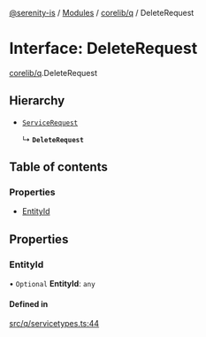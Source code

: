 [@serenity-is](../README.md) / [Modules](../modules.md) / [corelib/q](../modules/corelib_q.md) / DeleteRequest

# Interface: DeleteRequest

[corelib/q](../modules/corelib_q.md).DeleteRequest

## Hierarchy

- [`ServiceRequest`](corelib_q.ServiceRequest.md)

  ↳ **`DeleteRequest`**

## Table of contents

### Properties

- [EntityId](corelib_q.DeleteRequest.md#entityid)

## Properties

### EntityId

• `Optional` **EntityId**: `any`

#### Defined in

[src/q/servicetypes.ts:44](https://github.com/serenity-is/serenity/blob/master/packages/corelib/src/q/servicetypes.ts#L44)
